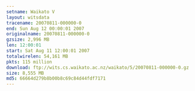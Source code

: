 ```yaml
---
setname: Waikato V
layout: witsdata
tracename: 20070811-000000-0
end: Sun Aug 12 00:00:01 2007
originalname: 20070811-000000-0
gzsize: 2,996 MB
len: 12:00:01
start: Sat Aug 11 12:00:01 2007
totalwirelen: 54,161 MB
pkts: 115 million
download: ftp://wits.cs.waikato.ac.nz/waikato/5/20070811-000000-0.gz
size: 8,555 MB
md5: 66664d279b8b00b8c69c84d44fdf7171
---
```


